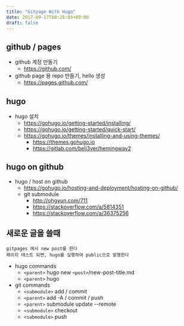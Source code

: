 ```yaml
---
title: "Gitpage With Hugo"
date: 2017-09-17T00:28:03+09:00
draft: false
---
```

## github / pages
- github 계정 만들기
  - https://github.com/
- github page 용 repo 만들기, hello 생성
  - https://pages.github.com/

## hugo
- hugo 설치
  - https://gohugo.io/getting-started/installing/
  - https://gohugo.io/getting-started/quick-start/
  - https://gohugo.io/themes/installing-and-using-themes/
    - https://themes.gohugo.io
    - https://gitlab.com/beli3ver/hemingway2

## hugo on github
- hugo / host on github
  - https://gohugo.io/hosting-and-deployment/hosting-on-github/
  - git submodule
    - http://ohgyun.com/711
    - https://stackoverflow.com/a/5814351
    - https://stackoverflow.com/a/36375256

## 새로운 글을 쓸때
```
gitpages 에서 new post를 한다
페이지 테스트 되면, hugo를 실행하여 public으로 발행한다
```
- hugo commands
  - `<parent>` hugo new `<post>`/new-post-title.md
  - `<parent>` hugo
- git commands
  - `<submodule>` add / commit
  - `<parent>` add -A / commit / push <origin> <branch>
  - `<parent>` submodule update --remote
  - `<submodule>` checkout <branch>
  - `<submodule>` push <origin> <branch>
